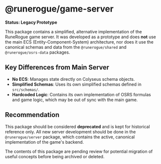 # @runerogue/game-server

**Status: Legacy Prototype**

This package contains a simplified, alternative implementation of the RuneRogue game server. It was developed as a prototype and does **not** use the main ECS (Entity-Component-System) architecture, nor does it use the canonical schemas and data from the `@runerogue/shared` and `@runerogue/osrs-data` packages.

## Key Differences from Main Server

- **No ECS**: Manages state directly on Colyseus schema objects.
- **Simplified Schemas**: Uses its own simplified schemas defined in `src/schemas/`.
- **Hardcoded Logic**: Contains its own implementation of OSRS formulas and game logic, which may be out of sync with the main game.

## Recommendation

This package should be considered **deprecated** and is kept for historical reference only. All new server development should be done in the `@runerogue/server` package, which contains the active, canonical implementation of the game's backend.

The contents of this package are pending review for potential migration of useful concepts before being archived or deleted.
